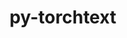 ---
title: "py-torchtext"
layout: cache
categories: [package, develop]
meta: {"compilers": ["gcc@13.2.0"], "num_specs": 28, "num_specs_by_stack": {"ml-linux-aarch64-cpu": 14, "ml-linux-x86_64-cpu": 14, "root": 28}, "oss": ["ubuntu24.04"], "platforms": ["linux"], "stacks": ["ml-linux-aarch64-cpu", "ml-linux-x86_64-cpu", "root"], "targets": ["aarch64", "x86_64_v3"], "versions": ["0.18.0"]}
spec_details: [{"compiler": "gcc@13.2.0", "hash": "42f57rk5twjm3zmsrd2haff7y6c4uaog", "os": "ubuntu24.04", "platform": "linux", "size": "-", "stacks": ["ml-linux-aarch64-cpu", "root"], "target": "aarch64", "variants": ["build_system=python_pip"], "versions": ["0.18.0"]}, {"compiler": "gcc@13.2.0", "hash": "4atnfyo4w3bfssf52ik74jroxntsm72x", "os": "ubuntu24.04", "platform": "linux", "size": "-", "stacks": ["ml-linux-x86_64-cpu", "root"], "target": "x86_64_v3", "variants": ["build_system=python_pip"], "versions": ["0.18.0"]}, {"compiler": "gcc@13.2.0", "hash": "4g2iob5uuisa2ol2amlfgqmsvmgb6rbs", "os": "ubuntu24.04", "platform": "linux", "size": "-", "stacks": ["ml-linux-aarch64-cpu", "root"], "target": "aarch64", "variants": ["build_system=python_pip"], "versions": ["0.18.0"]}, {"compiler": "gcc@13.2.0", "hash": "66f5yrjtzlsqlbduzu4xyzkyb4kowpd6", "os": "ubuntu24.04", "platform": "linux", "size": "-", "stacks": ["ml-linux-x86_64-cpu", "root"], "target": "x86_64_v3", "variants": ["build_system=python_pip"], "versions": ["0.18.0"]}, {"compiler": "gcc@13.2.0", "hash": "6goxycd74rity5lqwbouese7ckniuxsm", "os": "ubuntu24.04", "platform": "linux", "size": "-", "stacks": ["ml-linux-aarch64-cpu", "root"], "target": "aarch64", "variants": ["build_system=python_pip"], "versions": ["0.18.0"]}, {"compiler": "gcc@13.2.0", "hash": "6j4l6xl3cg4oeqzm2wls5ophwncptwjv", "os": "ubuntu24.04", "platform": "linux", "size": "-", "stacks": ["ml-linux-x86_64-cpu", "root"], "target": "x86_64_v3", "variants": ["build_system=python_pip"], "versions": ["0.18.0"]}, {"compiler": "gcc@13.2.0", "hash": "7rdvrc4hiltpijrp4y7tkravh25rl37c", "os": "ubuntu24.04", "platform": "linux", "size": "-", "stacks": ["ml-linux-x86_64-cpu", "root"], "target": "x86_64_v3", "variants": ["build_system=python_pip"], "versions": ["0.18.0"]}, {"compiler": "gcc@13.2.0", "hash": "atc2fs2rcx7aex4hztm67s53v3aftq57", "os": "ubuntu24.04", "platform": "linux", "size": "-", "stacks": ["ml-linux-aarch64-cpu", "root"], "target": "aarch64", "variants": ["build_system=python_pip"], "versions": ["0.18.0"]}, {"compiler": "gcc@13.2.0", "hash": "d2tj2skpw6brewbcz4hhhvol3x6glbt5", "os": "ubuntu24.04", "platform": "linux", "size": "-", "stacks": ["ml-linux-x86_64-cpu", "root"], "target": "x86_64_v3", "variants": ["build_system=python_pip"], "versions": ["0.18.0"]}, {"compiler": "gcc@13.2.0", "hash": "d5mw6dqzr2o2ijaboilsib7a3yafy7oq", "os": "ubuntu24.04", "platform": "linux", "size": "-", "stacks": ["ml-linux-x86_64-cpu", "root"], "target": "x86_64_v3", "variants": ["build_system=python_pip"], "versions": ["0.18.0"]}, {"compiler": "gcc@13.2.0", "hash": "essbp55loqkqb725k7qoqrdc6q7x3awk", "os": "ubuntu24.04", "platform": "linux", "size": "-", "stacks": ["ml-linux-aarch64-cpu", "root"], "target": "aarch64", "variants": ["build_system=python_pip"], "versions": ["0.18.0"]}, {"compiler": "gcc@13.2.0", "hash": "ghlinjcf3qcl5xihy5oq4z4exukdi6ek", "os": "ubuntu24.04", "platform": "linux", "size": "-", "stacks": ["ml-linux-x86_64-cpu", "root"], "target": "x86_64_v3", "variants": ["build_system=python_pip"], "versions": ["0.18.0"]}, {"compiler": "gcc@13.2.0", "hash": "k2l5ww7g3s47b3lmtcxwjsneegndx5gk", "os": "ubuntu24.04", "platform": "linux", "size": "-", "stacks": ["ml-linux-aarch64-cpu", "root"], "target": "aarch64", "variants": ["build_system=python_pip"], "versions": ["0.18.0"]}, {"compiler": "gcc@13.2.0", "hash": "khqriwsry44dod5mkj3nk5ggfd7n2dnz", "os": "ubuntu24.04", "platform": "linux", "size": "-", "stacks": ["ml-linux-x86_64-cpu", "root"], "target": "x86_64_v3", "variants": ["build_system=python_pip"], "versions": ["0.18.0"]}, {"compiler": "gcc@13.2.0", "hash": "l5gsej4r6jtryfvqap62yzmpibbaobjj", "os": "ubuntu24.04", "platform": "linux", "size": "-", "stacks": ["ml-linux-aarch64-cpu", "root"], "target": "aarch64", "variants": ["build_system=python_pip"], "versions": ["0.18.0"]}, {"compiler": "gcc@13.2.0", "hash": "llnuetuxzabsfuln3wy7vcqyacmk57bq", "os": "ubuntu24.04", "platform": "linux", "size": "-", "stacks": ["ml-linux-aarch64-cpu", "root"], "target": "aarch64", "variants": ["build_system=python_pip"], "versions": ["0.18.0"]}, {"compiler": "gcc@13.2.0", "hash": "lwgqalszxwv6fwonhiouliyll4heloty", "os": "ubuntu24.04", "platform": "linux", "size": "-", "stacks": ["ml-linux-x86_64-cpu", "root"], "target": "x86_64_v3", "variants": ["build_system=python_pip"], "versions": ["0.18.0"]}, {"compiler": "gcc@13.2.0", "hash": "q6pw6hqaaaepghvniyvmrc3imryk2wac", "os": "ubuntu24.04", "platform": "linux", "size": "-", "stacks": ["ml-linux-aarch64-cpu", "root"], "target": "aarch64", "variants": ["build_system=python_pip"], "versions": ["0.18.0"]}, {"compiler": "gcc@13.2.0", "hash": "rpbgvnetuli5ps6jzehmyh62gb7vj4r6", "os": "ubuntu24.04", "platform": "linux", "size": "-", "stacks": ["ml-linux-aarch64-cpu", "root"], "target": "aarch64", "variants": ["build_system=python_pip"], "versions": ["0.18.0"]}, {"compiler": "gcc@13.2.0", "hash": "smd2es5zuo65v7it5ajcr54y3wumtfpi", "os": "ubuntu24.04", "platform": "linux", "size": "-", "stacks": ["ml-linux-x86_64-cpu", "root"], "target": "x86_64_v3", "variants": ["build_system=python_pip"], "versions": ["0.18.0"]}, {"compiler": "gcc@13.2.0", "hash": "swkuvegwdysw4h2msnqwdnfscnvrfcec", "os": "ubuntu24.04", "platform": "linux", "size": "-", "stacks": ["ml-linux-aarch64-cpu", "root"], "target": "aarch64", "variants": ["build_system=python_pip"], "versions": ["0.18.0"]}, {"compiler": "gcc@13.2.0", "hash": "thozndmcn2wtcbrb7jszhaigw43dkxlx", "os": "ubuntu24.04", "platform": "linux", "size": "-", "stacks": ["ml-linux-x86_64-cpu", "root"], "target": "x86_64_v3", "variants": ["build_system=python_pip"], "versions": ["0.18.0"]}, {"compiler": "gcc@13.2.0", "hash": "u4qclk6tx3oxvhynlyd7qxtkr6t56ker", "os": "ubuntu24.04", "platform": "linux", "size": "-", "stacks": ["ml-linux-aarch64-cpu", "root"], "target": "aarch64", "variants": ["build_system=python_pip"], "versions": ["0.18.0"]}, {"compiler": "gcc@13.2.0", "hash": "vh5jxg5dv3u3fuwkwoyjl2ylqpcv3vvi", "os": "ubuntu24.04", "platform": "linux", "size": "-", "stacks": ["ml-linux-x86_64-cpu", "root"], "target": "x86_64_v3", "variants": ["build_system=python_pip"], "versions": ["0.18.0"]}, {"compiler": "gcc@13.2.0", "hash": "wfzoarkx4qhbzfi4ntuvujp7r7r2fm5y", "os": "ubuntu24.04", "platform": "linux", "size": "-", "stacks": ["ml-linux-aarch64-cpu", "root"], "target": "aarch64", "variants": ["build_system=python_pip"], "versions": ["0.18.0"]}, {"compiler": "gcc@13.2.0", "hash": "wpi44azazbedeymrgyfpc7tj4kp2v6ad", "os": "ubuntu24.04", "platform": "linux", "size": "-", "stacks": ["ml-linux-x86_64-cpu", "root"], "target": "x86_64_v3", "variants": ["build_system=python_pip"], "versions": ["0.18.0"]}, {"compiler": "gcc@13.2.0", "hash": "wrespvbzs6icuodxjplejdslhzzx53qk", "os": "ubuntu24.04", "platform": "linux", "size": "-", "stacks": ["ml-linux-aarch64-cpu", "root"], "target": "aarch64", "variants": ["build_system=python_pip"], "versions": ["0.18.0"]}, {"compiler": "gcc@13.2.0", "hash": "y6f64cwu5mijaljokvrqrw27dziqefkk", "os": "ubuntu24.04", "platform": "linux", "size": "-", "stacks": ["ml-linux-x86_64-cpu", "root"], "target": "x86_64_v3", "variants": ["build_system=python_pip"], "versions": ["0.18.0"]}]
---